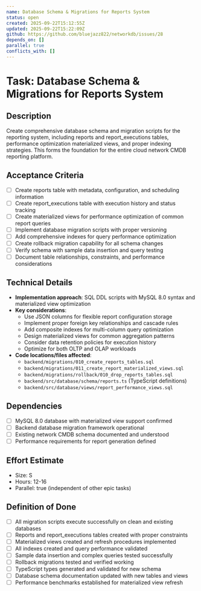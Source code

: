 ```yaml
---
name: Database Schema & Migrations for Reports System
status: open
created: 2025-09-22T15:12:55Z
updated: 2025-09-22T15:22:09Z
github: https://github.com/bluejazz822/networkdb/issues/28
depends_on: []
parallel: true
conflicts_with: []
---
```


# Task: Database Schema & Migrations for Reports System

## Description
Create comprehensive database schema and migration scripts for the reporting system, including reports and report_executions tables, performance optimization materialized views, and proper indexing strategies. This forms the foundation for the entire cloud network CMDB reporting platform.

## Acceptance Criteria
- [ ] Create reports table with metadata, configuration, and scheduling information
- [ ] Create report_executions table with execution history and status tracking
- [ ] Create materialized views for performance optimization of common report queries
- [ ] Implement database migration scripts with proper versioning
- [ ] Add comprehensive indexes for query performance optimization
- [ ] Create rollback migration capability for all schema changes
- [ ] Verify schema with sample data insertion and query testing
- [ ] Document table relationships, constraints, and performance considerations

## Technical Details
- **Implementation approach**: SQL DDL scripts with MySQL 8.0 syntax and materialized view optimization
- **Key considerations**:
  - Use JSON columns for flexible report configuration storage
  - Implement proper foreign key relationships and cascade rules
  - Add composite indexes for multi-column query optimization
  - Design materialized views for common aggregation patterns
  - Consider data retention policies for execution history
  - Optimize for both OLTP and OLAP workloads
- **Code locations/files affected**:
  - `backend/migrations/010_create_reports_tables.sql`
  - `backend/migrations/011_create_report_materialized_views.sql`
  - `backend/migrations/rollback/010_drop_reports_tables.sql`
  - `backend/src/database/schema/reports.ts` (TypeScript definitions)
  - `backend/src/database/views/report_performance_views.sql`

## Dependencies
- [ ] MySQL 8.0 database with materialized view support confirmed
- [ ] Backend database migration framework operational
- [ ] Existing network CMDB schema documented and understood
- [ ] Performance requirements for report generation defined

## Effort Estimate
- Size: S
- Hours: 12-16
- Parallel: true (independent of other epic tasks)

## Definition of Done
- [ ] All migration scripts execute successfully on clean and existing databases
- [ ] Reports and report_executions tables created with proper constraints
- [ ] Materialized views created and refresh procedures implemented
- [ ] All indexes created and query performance validated
- [ ] Sample data insertion and complex queries tested successfully
- [ ] Rollback migrations tested and verified working
- [ ] TypeScript types generated and validated for new schema
- [ ] Database schema documentation updated with new tables and views
- [ ] Performance benchmarks established for materialized view refresh
